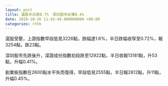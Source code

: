 ```yaml
---
layout: post
title: 滬股半日跌0.7%　深圳股市反彈0.4%
date: 2020-10-26 11:43:49.000000000 +08:00
categories: rthk
---
```


滬股受壓，上證指數早段低見3226點，跌幅達1.6%，半日跌幅收窄至0.72%，報3254點，跌23點。

深圳股市先跌後升，深證成份指數初段跌至12922點，半日收報13181點，升53點，升幅0.41%。

創業板指數在2600點水平失而復得，早段低見2555點，半日報2612點，升11點，升幅0.45%。
